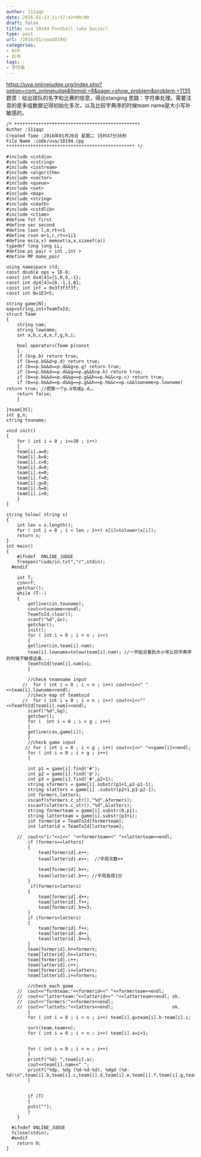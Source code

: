 ```yaml
---
author: 111qqz
date: 2016-01-27 11:57:42+00:00
draft: false
title: uva 10194 Football (aka Soccer)
type: post
url: /2016/01/uva10194/
categories:
- ACM
- 白书
tags:
- 字符串
---
```


https://uva.onlinejudge.org/index.php?option=com_onlinejudge&Itemid;=8&page;=show_problem&problem;=1135
题意：给出球队的名字和比赛的信息，得出stanging
思路：字符串处理。需要注意的是多组数据记得初始化多次，以及比较字典序的时候team name是大小写补敏感的。
 

    
    /* ***********************************************
    Author :111qqz
    Created Time :2016年01月26日 星期二 15时47分36秒
    File Name :code/uva/10194.cpp
    ************************************************ */
    
    #include <cstdio>
    #include <cstring>
    #include <iostream>
    #include <algorithm>
    #include <vector>
    #include <queue>
    #include <set>
    #include <map>
    #include <string>
    #include <cmath>
    #include <cstdlib>
    #include <ctime>
    #define fst first
    #define sec second
    #define lson l,m,rt<<1
    #define rson m+1,r,rt<<1|1
    #define ms(a,x) memset(a,x,sizeof(a))
    typedef long long LL;
    #define pi pair < int ,int >
    #define MP make_pair
    
    using namespace std;
    const double eps = 1E-8;
    const int dx4[4]={1,0,0,-1};
    const int dy4[4]={0,-1,1,0};
    const int inf = 0x3f3f3f3f;
    const int N=1E3+5;
    
    string game[N];
    map<string,int>TeamToId;
    struct Team
    {
        string nam;
        string lowname;
        int a,b,c,d,e,f,g,h,i;
    
        bool operator<(Team p)const
        {
    	if (b>p.b) return true;
    	if (b==p.b&&d>p.d) return true;
    	if (b==p.b&&d==p.d&&g>p.g) return true;
    	if (b==p.b&&d==p.d&&g==p.g&&h>p.h) return true;
    	if (b==p.b&&d==p.d&&g==p.g&&h==p.h&&c<p.c) return true;
    	if (b==p.b&&d==p.d&&g==p.g&&h==p.h&&c==p.c&&lowname<p.lowname) return true; //把第一个p.b写成p.d。。
    	return false;
        }
    
    }team[35];
    int g,n;
    string touname;
    
    void init()
    {
        for ( int i = 0 ; i<=30 ; i++)
        {
    	team[i].a=0;
    	team[i].b=0;
    	team[i].c=0;
    	team[i].d=0;
    	team[i].e=0;
    	team[i].f=0;
    	team[i].g=0;
    	team[i].h=0;
    	team[i].i=0;
        }
    }
    
    string tolow( string x)
    {
        int len = x.length();
        for ( int i = 0 ; i < len ; i++) x[i]=tolower(x[i]);
        return x;
    }
    int main()
    {
    	#ifndef  ONLINE_JUDGE 
    	freopen("code/in.txt","r",stdin);
      #endif
    
    	int T;
    	cin>>T;
    	getchar();
    	while (T--)
    	{
    	    getline(cin,touname);
    	    cout<<touname<<endl;
    	    TeamToId.clear();
    	    scanf("%d",&n);
    	    getchar();
    	    init();
    	    for ( int i = 0 ; i < n ; i++)
    	    {
    		getline(cin,team[i].nam);
    		team[i].lowname=tolow(team[i].nam); //一开始没看到大小写比较字典序的时候不敏感这条...
    		TeamToId[team[i].nam]=i;
    	    }
    
    	    //check teamname input
    	  //  for ( int i = 0 ; i < n ; i++) cout<<i<<" "<<team[i].lowname<<endl;
    	    //check map of teamtoid
    	  //  for ( int i = 0 ; i < n ; i++) cout<<i<<""<<TeamToId[team[i].nam]<<endl;
    	    scanf("%d",&g);
    	    getchar();
    	    for (  int i = 0 ; i < g ; i++)
    	    {
    		getline(cin,game[i]);
    	    }
    	    //check game input
    	   // for ( int i = 0 ; i < g ; i++) cout<<i<<" "<<game[i]<<endl;
    	    for ( int i = 0 ; i < g ; i++)
    	    {
    
    		int p1 = game[i].find('#');
    		int p2 = game[i].find('@');
    		int p3 = game[i].find('#',p2+1);
    		string sformers = game[i].substr(p1+1,p2-p1-1);
    		string slatters = game[i] .substr(p2+1,p3-p2-1);
    		int formers,latters;
    		sscanf(sformers.c_str(),"%d",&formers);
    		sscanf(slatters.c_str(),"%d",&latters);
    		string formerteam = game[i].substr(0,p1);
    		string latterteam = game[i].substr(p3+1);
    		int formerid = TeamToId[formerteam];
    		int latterid = TeamToId[latterteam];
    
    	//	cout<<"i:"<<i<<" "<<formerteam<<" "<<latterteam<<endl;
    		if (formers==latters)
    		{
    		    team[formerid].e++;
    		    team[latterid].e++;  //平局次数++
    
    		    team[formerid].b++;
    		    team[latterid].b++; //平局各得1分
    		}
    		 if(formers>latters)
    		{
    		    team[formerid].d++;
    		    team[latterid].f++;
    		    team[formerid].b+=3;
    		}
    		if (formers<latters)
    		{
    		    team[formerid].f++;
    		    team[latterid].d++;
    		    team[latterid].b+=3;
    		}
    		team[formerid].h+=formers;
    		team[latterid].h+=latters;
    		team[formerid].c++;
    		team[latterid].c++;
    		team[formerid].i+=latters;
    		team[latterid].i+=formers;
    
    		//check each game
    	//	cout<<"formteam:"<<formerid<<" "<<formerteam<<endl;
    	//	cout<<"latterteam:"<<latterid<<" "<<latterteam<<endl; ok.
    	//	cout<<"formers:"<<formers<<endl;
    	//	cout<<"lattets:"<<latters<<endl;                      ok.
    	    }
    	    for ( int i = 0 ; i < n ; i++) team[i].g=team[i].h-team[i].i;
    
    	    sort(team,team+n);
    	    for ( int i = 0 ; i < n ; i++) team[i].a=i+1;
    	    
    
    	    for ( int i = 0 ; i < n ; i++)
    	    {
    		printf("%d) ",team[i].a);
    		cout<<team[i].nam<<" ";
    		printf("%dp, %dg (%d-%d-%d), %dgd (%d-%d)\n",team[i].b,team[i].c,team[i].d,team[i].e,team[i].f,team[i].g,team[i].h,team[i].i);
    	    }
    
    
    	    if (T)
    	    {
    		puts("");
    	    }
    	}
    
      #ifndef ONLINE_JUDGE  
      fclose(stdin);
      #endif
        return 0;
    }
    



